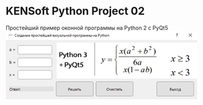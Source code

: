 # KENSoft Python Project 02
Простейший пример оконной программы на Python 2 c PyQt5
![screenshot](screenshot.png)
